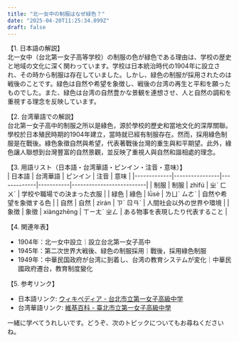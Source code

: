 ```yaml
---
title: "北一女中の制服はなぜ緑色？"
date: "2025-04-20T11:25:34.099Z"
draft: false
---
```


【1. 日本語の解説】  
北一女中（台北第一女子高等学校）の制服の色が緑色である理由は、学校の歴史と地域の文化に深く関わっています。学校は日本統治時代の1904年に設立され、その時から制服は存在していました。しかし、緑色の制服が採用されたのは戦後のことです。緑色は自然や希望を象徴し、戦後の台湾の再生と平和を願ったものでした。また、緑色は台湾の自然豊かな景観を連想させ、人と自然の調和を重視する理念を反映しています。

【2. 台湾華語での解説】  
台北第一女子高中的制服之所以是綠色，源於學校的歷史和當地文化的深厚關聯。學校於日本殖民時期的1904年建立，當時就已經有制服存在。然而，採用綠色制服是在戰後。綠色象徵自然與希望，代表著戰後台灣的重生與和平期望。此外，綠色讓人聯想到台灣豐富的自然景觀，並反映了重視人與自然和諧相處的理念。

【3. 用語リスト（日本語・台湾華語・ピンイン・注音・意味）】  
| 日本語     | 台湾華語       | ピンイン     | 注音      | 意味                     |
|-------------|----------------|-------------|-----------|--------------------------|
| 制服       | 制服           | zhìfú       | ㄓˋ ㄈㄨˊ   | 学校や職場での決まった衣服   |
| 緑色       | 綠色           | lǜsè       | ㄌㄩˋ ㄙㄜˋ | 自然や希望を象徴する色       |
| 自然       | 自然           | zìrán      | ㄗˋ ㄖㄢˊ   | 人間社会以外の世界や環境     |
| 象徴       | 象徵           | xiàngzhēng | ㄒㄧㄤˋ ㄓㄥ | ある物事を表現したり代表すること |

【4. 関連年表】  
- 1904年：北一女中設立｜設立台北第一女子高中  
- 1945年：第二次世界大戦後、緑色の制服採用｜戰後，採用綠色制服  
- 1949年：中華民国政府が台湾に到着し、台湾の教育システムが変化｜中華民國政府遷台，教育制度變化  

【5. 参考リンク】  
- 日本語リンク: [ウィキペディア - 台北市立第一女子高級中学](https://ja.wikipedia.org/wiki/台北市立第一女子高級中学)  
- 台湾華語リンク: [維基百科 - 臺北市立第一女子高級中學](https://zh.wikipedia.org/wiki/臺北市立第一女子高級中學)  

一緒に学べてうれしいです。どうぞ、次のトピックについてもお尋ねくださいね。